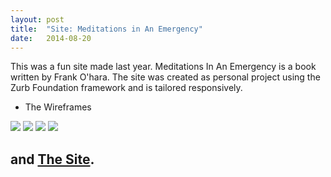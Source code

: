 ```yaml
---
layout: post
title:  "Site: Meditations in An Emergency"
date:   2014-08-20 
---
```


This was a fun site made last year. Meditations In An Emergency is a book written by Frank O'hara. The site was created as personal project using the Zurb Foundation framework and is tailored responsively. 

* The Wireframes
<img src="{{ site.baseurl }}/assets/img/frank-wireframe-1.png">
<img src="{{ site.baseurl }}/assets/img/frank-wireframe-2.png">
<img src="{{ site.baseurl }}/assets/img/frank-wireframe-3.png">
<img src="{{ site.baseurl }}/assets/img/frank-wireframe-4.png">

## and [The Site](https://dl.dropboxusercontent.com/u/62523661/frank/index.html).
